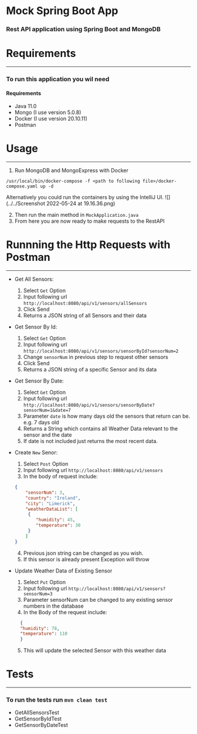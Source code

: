 # Mock Spring Boot App

### Rest API application using Spring Boot and MongoDB

# Requirements
***

### To run this application you wil need
#### Requirements
* Java 11.0
* Mongo (I use version 5.0.8)
* Docker (I use version 20.10.11)
* Postman


# Usage
***

1. Run MongoDB and MongoExpress with Docker
```shell
/usr/local/bin/docker-compose -f <path to following file>/docker-compose.yaml up -d

```
Alternatively you could run the containers by using the IntelliJ UI.
![](../../Screenshot 2022-05-24 at 19.16.36.png)

2. Then run the main method in ```MockApplication.java```
3. From here you are now ready to make requests to the RestAPI

# Runnning the Http Requests with Postman

***
* Get All Sensors: 
  1. Select `Get` Option
  2. Input following url ```http://localhost:8080/api/v1/sensors/allSensors```
  3. Click Send 
  4. Returns a JSON string of all Sensors and their data

* Get Sensor By Id:
  1. Select `Get` Option
  2. Input following url ```http://localhost:8080/api/v1/sensors/sensorById?sensorNum=2```
  3. Change `sensorNum` in previous step to request other sensors
  4. Click Send
  5. Returns a JSON string of a specific Sensor and its data
  
* Get Sensor By Date:
  1. Select `Get` Option
  2. Input following url ```http://localhost:8080/api/v1/sensors/sensorByDate?sensorNum=1&date=7```
  3. Parameter `date` is how many days old the sensors that return can be. e.g. 7 days old
  4. Returns a String which contains all Weather Data relevant to the sensor and the date
  5. If date is not included just returns the most recent data.
  
* Create `New` Senor:
  1. Select `Post` Option
  2. Input following url ```http://localhost:8080/api/v1/sensors```
  3. In the body of request include:
  ```json
  {
      "sensorNum": 3,
      "country": "Ireland",
      "city": "Limerick",
      "weatherDataList": [
       {
          "humidity": 45,
          "temperature": 30
       }
      ]
  }
    ```
  4. Previous json string can be changed as you wish.
  5. If this sensor is already present Exception will throw

* Update Weather Data of Existing Sensor
  1. Select `Put` Option
  2. Input following url `http://localhost:8080/api/v1/sensors?sensorNum=3`
  3. Parameter sensorNum can be changed to any existing sensor numbers in the database
  4. In the Body of the request include:
  ```json 
    {
    "humidity": 78,
    "temperature": 110
    }
  ```
  5. This will update the selected Sensor with this weather data

# Tests
***

### To run the tests run `mvn clean test`
* GetAllSensorsTest
* GetSensorByIdTest
* GetSensorByDateTest
  

